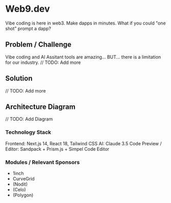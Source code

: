 # Web9.dev

Vibe coding is here in web3. Make dapps in minutes. What if you could "one shot" prompt a dapp?

## Problem / Challenge

Vibe coding and AI Assitant tools are amazing... BUT... there is a limitation for our industry.
// TODO: Add more

## Solution

// TODO: Add more

## Architecture Diagram

// TODO: Add Diagram

### Technology Stack

Frontend: Next.js 14, React 18, Tailwind CSS
AI: Claude 3.5
Code Preview / Editor: Sandpack + Prism.js + Simpel Code Editor

### Modules / Relevant Sponsors

- 1inch
- CurveGrid
- (Nodit)
- (Celo)
- (Polygon)
